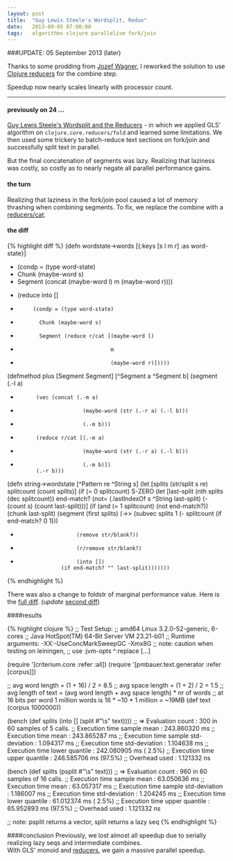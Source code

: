 ```yaml
---
layout: post
title:  "Guy Lewis Steele's Wordsplit, Redux"
date:   2013-09-05 07:00:00
tags:   algorithms clojure parallelism fork/join
---
```

###UPDATE: 05 September 2013 (later)

Thanks to some prodding from [Jozef Wagner][3], I reworked the solution to use [Clojure reducers][4] for the combine step.

Speedup now nearly scales linearly with processor count.

---

#### previously on 24 ...

[Guy Lewis Steele's Wordsplit and the Reducers][1] -
in which we applied GLS' algorithm on `clojure.core.reducers/fold` and learned some limitations.
We then used some trickery to batch-reduce text sections on fork/join and successfully split text in parallel.

But the final concatenation of segments was lazy. Realizing that laziness was costly, so costly as to nearly negate all parallel performance gains.

#### the turn
Realizing that laziness in the fork/join pool caused a lot of memory thrashing when combining segments.
To fix, we replace the combine with a [reducers/cat][6].

#### the diff

{% highlight diff %}
 (defn wordstate->words [{:keys [s l m r] :as word-state}]
-  (condp = (type word-state)
-    Chunk (maybe-word s)
-    Segment (concat (maybe-word l) m (maybe-word r))))
+  (reduce into []
+          (condp = (type word-state)
+            Chunk (maybe-word s)
+            Segment (reduce r/cat [(maybe-word l)
+                                   m
+                                   (maybe-word r)]))))
 
 (defmethod plus [Segment Segment] [^Segment a ^Segment b]
   (segment (.-l a)
-           (vec (concat (.-m a)
-                          (maybe-word (str (.-r a) (.-l b)))
-                          (.-m b)))
+           (reduce r/cat [(.-m a)
+                          (maybe-word (str (.-r a) (.-l b)))
+                          (.-m b)])
            (.-r b)))
 
 (defn string->wordstate [^Pattern re ^String s]
   (let [splits (str/split s re)
         splitcount (count splits)]
     (if (= 0 splitcount)
       S-ZERO
       (let [last-split (nth splits (dec splitcount))
             end-match? (not= (.lastIndexOf s ^String last-split)
                              (- (count s) (count last-split)))]
         (if (and (= 1 splitcount) (not end-match?))
           (chunk last-split)
           (segment (first splits)
                    (->> (subvec splits 1 (- splitcount (if end-match? 0 1)))
-                        (remove str/blank?))
+                        (r/remove str/blank?)
+                        (into [])
                    (if end-match? "" last-split)))))))
{% endhighlight %}

There was also a change to foldstr of marginal performance value.
Here is the [full diff][2]. (*update* [second diff][5])

####results

{% highlight clojure %}
;; Test Setup:
;; amd64 Linux 3.2.0-52-generic, 6-cores
;; Java HotSpot(TM) 64-Bit Server VM 23.21-b01
;; Runtime arguments: -XX:-UseConcMarkSweepGC -Xmx8G
;; note: caution when testing on leiningen,
;;       use :jvm-opts ^:replace [...]

(require '[criterium.core :refer :all])
(require '[pmbauer.text.generator :refer [corpus]])

;; avg word length = (1 + 16) / 2 = 8.5
;; avg space length = (1 + 2) / 2 = 1.5
;; avg length of text = (avg word length + avg space length) * nr of words
;; at 16 bits per word 1 million words is 16 * ~10 * 1 million = ~19MB
(def text (corpus 1000000))

(bench (def splits (into [] (split #"\s" text))))
;; =>                 Evaluation count : 300 in 60 samples of 5 calls.
;;          Execution time sample mean : 243.860320 ms
;;                 Execution time mean : 243.865287 ms
;; Execution time sample std-deviation : 1.094317 ms
;;        Execution time std-deviation : 1.104638 ms
;;       Execution time lower quantile : 242.080905 ms ( 2.5%)
;;       Execution time upper quantile : 246.585706 ms (97.5%)
;;                       Overhead used : 1.121332 ns

(bench (def splits (psplit #"\s" text)))
;; =>                 Evaluation count : 960 in 60 samples of 16 calls.
;;          Execution time sample mean : 63.050636 ms
;;                 Execution time mean : 63.057317 ms
;; Execution time sample std-deviation : 1.186007 ms
;;        Execution time std-deviation : 1.204245 ms
;;       Execution time lower quantile : 61.012374 ms ( 2.5%)
;;       Execution time upper quantile : 65.952893 ms (97.5%)
;;                       Overhead used : 1.121332 ns

;; note: psplit returns a vector, split returns a lazy seq
{% endhighlight %}

####conclusion
Previously, we lost almost all speedup due to serially realizing lazy seqs and intermediate combines.  
With GLS' monoid and [reducers][4], we gain a massive parallel speedup.


[1]: http://pmbauer.github.io/2013/09/03/gls-wordsplit-and-the-reducers
[2]: https://github.com/pmbauer/blogcode.text/commit/5798a79e5ba092fe00f067938cdb71883903217d
[3]: https://github.com/wagjo
[4]: https://github.com/clojure/clojure/blob/master/src/clj/clojure/core/reducers.clj
[5]: https://github.com/pmbauer/blogcode.text/commit/9e04d90546f64cd66f5fdcd099381106842a4120
[6]: http://clojure.github.io/clojure/clojure.core-api.html#clojure.core.reducers/cat
